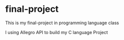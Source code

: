 # final-project
This is my final-project in programming language class

I using Allegro API to build my C language Project
